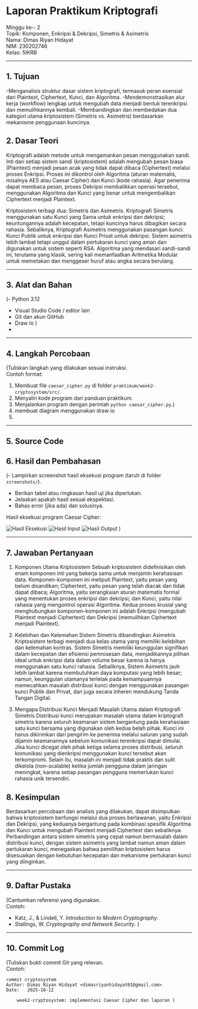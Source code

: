 # Laporan Praktikum Kriptografi
Minggu ke-: 2  
Topik: Komponen, Enkripsi & Dekripsi, Simetris & Asimetris  
Nama: Dimas Riyan Hidayat  
NIM: 230202746  
Kelas: 5IKRB 

---

## 1. Tujuan
-Menganalisis struktur dasar sistem kriptografi, termasuk peran esensial dari Plaintext, Ciphertext, Kunci, dan Algoritma.
-Mendemonstrasikan alur kerja (workflow) lengkap untuk mengubah data menjadi bentuk terenkripsi dan memulihkannya kembali.
-Membandingkan dan membedakan dua kategori utama kriptosistem (Simetris vs. Asimetris) berdasarkan mekanisme penggunaan kuncinya.



## 2. Dasar Teori
Kriptografi adalah metode untuk mengamankan pesan menggunakan sandi. Inti dari setiap sistem sandi (kriptosistem) adalah mengubah pesan biasa (Plaintext) menjadi pesan acak yang tidak dapat dibaca (Ciphertext) melalui proses Enkripsi. Proses ini dikontrol oleh Algoritma (aturan matematis, misalnya AES atau Caesar Cipher) dan Kunci (kode rahasia). Agar penerima dapat membaca pesan, proses Dekripsi membalikkan operasi tersebut, menggunakan Algoritma dan Kunci yang benar untuk mengembalikan Ciphertext menjadi Plaintext.

Kriptosistem terbagi dua: Simetris dan Asimetris. Kriptografi Simetris menggunakan satu Kunci yang Sama untuk enkripsi dan dekripsi; keuntungannya adalah kecepatan, tetapi kuncinya harus dibagikan secara rahasia. Sebaliknya, Kriptografi Asimetris menggunakan pasangan kunci: Kunci Publik untuk enkripsi dan Kunci Privat untuk dekripsi. Sistem asimetris lebih lambat tetapi unggul dalam pertukaran kunci yang aman dan digunakan untuk sistem seperti RSA. Algoritma yang mendasari sandi-sandi ini, terutama yang klasik, sering kali memanfaatkan Aritmetika Modular untuk memetakan dan menggeser huruf atau angka secara berulang.

---

## 3. Alat dan Bahan
(- Python 3.12  
- Visual Studio Code / editor lain  
- Git dan akun GitHub  
- Draw Io )
- 

---

## 4. Langkah Percobaan
(Tuliskan langkah yang dilakukan sesuai instruksi.  
Contoh format:
1. Membuat file `caesar_cipher.py` di folder `praktikum/week2-cryptosystem/src/`.
2. Menyalin kode program dari panduan praktikum.
3. Menjalankan program dengan perintah `python caesar_cipher.py`.)
4. membuat diagram menggunakan draw io
5. 

---

## 5. Source Code

## 6. Hasil dan Pembahasan
(- Lampirkan screenshot hasil eksekusi program (taruh di folder `screenshots/`).  
- Berikan tabel atau ringkasan hasil uji jika diperlukan.  
- Jelaskan apakah hasil sesuai ekspektasi.  
- Bahas error (jika ada) dan solusinya. 

Hasil eksekusi program Caesar Cipher:

![Hasil Eksekusi](screenshots/output.png)
![Hasil Input](screenshots/input.png)
![Hasil Output](screenshots/output.png)
)

---

## 7. Jawaban Pertanyaan
1. Komponen Utama Kriptosistem
Sebuah kriptosistem didefinisikan oleh enam komponen inti yang bekerja sama untuk menjamin kerahasiaan data. Komponen-komponen ini meliputi Plaintext, yaitu pesan yang belum disandikan; Ciphertext, yaitu pesan yang telah diacak dan tidak dapat dibaca; Algoritma, yaitu serangkaian aturan matematis formal yang menentukan proses enkripsi dan dekripsi; dan Kunci, yaitu nilai rahasia yang mengontrol operasi Algoritma. Kedua proses krusial yang menghubungkan komponen-komponen ini adalah Enkripsi (mengubah Plaintext menjadi Ciphertext) dan Dekripsi (memulihkan Ciphertext menjadi Plaintext).

2. Kelebihan dan Kelemahan Sistem Simetris dibandingkan Asimetris
Kriptosistem terbagi menjadi dua kelas utama yang memiliki kelebihan dan kelemahan kontras. Sistem Simetris memiliki keunggulan signifikan dalam kecepatan dan efisiensi pemrosesan data, menjadikannya pilihan ideal untuk enkripsi data dalam volume besar karena ia hanya menggunakan satu kunci rahasia. Sebaliknya, Sistem Asimetris jauh lebih lambat karena membutuhkan daya komputasi yang lebih besar; namun, keunggulan utamanya terletak pada kemampuannya memecahkan masalah distribusi kunci dengan menggunakan pasangan kunci Publik dan Privat, dan juga secara inheren mendukung Tanda Tangan Digital.

3. Mengapa Distribusi Kunci Menjadi Masalah Utama dalam Kriptografi Simetris
Distribusi kunci merupakan masalah utama dalam kriptografi simetris karena seluruh keamanan sistem bergantung pada kerahasiaan satu kunci bersama yang digunakan oleh kedua belah pihak. Kunci ini harus dikirimkan dari pengirim ke penerima melalui saluran yang sudah dijamin keamanannya sebelum komunikasi terenkripsi dapat dimulai. Jika kunci dicegat oleh pihak ketiga selama proses distribusi, seluruh komunikasi yang dienkripsi menggunakan kunci tersebut akan terkompromi. Selain itu, masalah ini menjadi tidak praktis dan sulit dikelola (non-scalable) ketika jumlah pengguna dalam jaringan meningkat, karena setiap pasangan pengguna memerlukan kunci rahasia unik tersendiri.

## 8. Kesimpulan
Berdasarkan percobaan dan analisis yang dilakukan, dapat disimpulkan bahwa kriptosistem berfungsi melalui dua proses berlawanan, yaitu Enkripsi dan Dekripsi, yang keduanya bergantung pada kombinasi spesifik Algoritma dan Kunci untuk mengubah Plaintext menjadi Ciphertext dan sebaliknya. Perbandingan antara sistem simetris yang cepat namun bermasalah dalam distribusi kunci, dengan sistem asimetris yang lambat namun aman dalam pertukaran kunci, menegaskan bahwa pemilihan kriptosistem harus disesuaikan dengan kebutuhan kecepatan dan mekanisme pertukaran kunci yang diinginkan.

---

## 9. Daftar Pustaka
(Cantumkan referensi yang digunakan.  
Contoh:  
- Katz, J., & Lindell, Y. *Introduction to Modern Cryptography*.  
- Stallings, W. *Cryptography and Network Security*.  )

---

## 10. Commit Log
(Tuliskan bukti commit Git yang relevan.  
Contoh:
```
commit cryptosystem
Author: Dimas Riyan Hidayat <dimasriyanhidayat01@gmail.com>
Date:   2025-10-12

    week2-cryptosystem: implementasi Caesar Cipher dan laporan )
```
